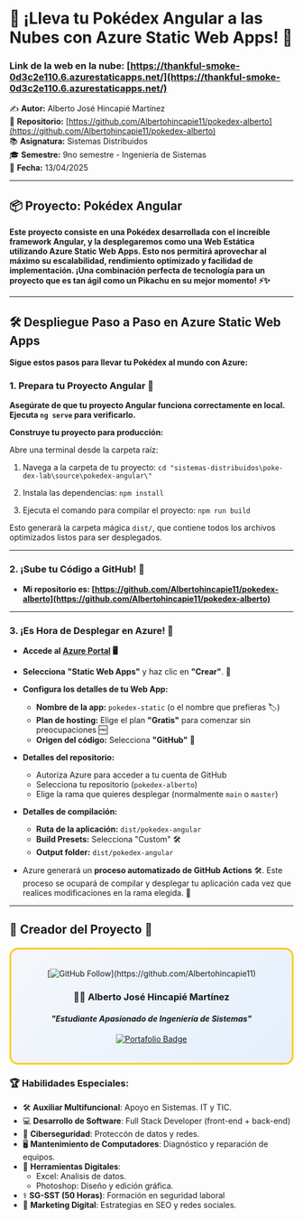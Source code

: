 # 🌟 ¡Lleva tu Pokédex Angular a las Nubes con Azure Static Web Apps! 🌈

### Link de la web en la nube: [https://thankful-smoke-0d3c2e110.6.azurestaticapps.net/](https://thankful-smoke-0d3c2e110.6.azurestaticapps.net/)

✍️ **Autor:** Alberto José Hincapié Martínez   
📂 **Repositorio:** [https://github.com/Albertohincapie11/pokedex-alberto](https://github.com/Albertohincapie11/pokedex-alberto)   
📚 **Asignatura:** Sistemas Distribuidos   
🎓 **Semestre:** 9no semestre - Ingeniería de Sistemas   
📅 **Fecha:** 13/04/2025 

---

## 📦 Proyecto: Pokédex Angular

**Este proyecto consiste en una Pokédex desarrollada con el increíble framework Angular, y la desplegaremos como una Web Estática utilizando Azure Static Web Apps. Esto nos permitirá aprovechar al máximo su escalabilidad, rendimiento optimizado y facilidad de implementación. ¡Una combinación perfecta de tecnología para un proyecto que es tan ágil como un Pikachu en su mejor momento! ⚡️✨**

---

## 🛠️ Despliegue Paso a Paso en Azure Static Web Apps

**Sigue estos pasos para llevar tu Pokédex al mundo con Azure:**

### 1. Prepara tu Proyecto Angular 💪

**Asegúrate de que tu proyecto Angular funciona correctamente en local. Ejecuta `ng serve` para verificarlo.**

**Construye tu proyecto para producción:**

Abre una terminal desde la carpeta raíz:

1. Navega a la carpeta de tu proyecto:
   `cd "sistemas-distribuidos\poke-dex-lab\source\pokedex-angular\"`

2. Instala las dependencias:
   `npm install`

3. Ejecuta el comando para compilar el proyecto:
   `npm run build`

Esto generará la carpeta mágica `dist/`, que contiene todos los archivos optimizados listos para ser desplegados.

***

### 2. ¡Sube tu Código a GitHub! 📂

* **Mi repositorio es: [https://github.com/Albertohincapie11/pokedex-alberto](https://github.com/Albertohincapie11/pokedex-alberto)**

***

### 3. ¡Es Hora de Desplegar en Azure! 🚀
* **Accede al [Azure Portal](https://portal.azure.com) 🖥️**

* **Selecciona** **"Static Web Apps"** y haz clic en **"Crear"**. 🔨

* **Configura los detalles de tu Web App:**
    * **Nombre de la app:** `pokedex-static` (o el nombre que prefieras 🏷️)
    * **Plan de hosting:** Elige el plan **"Gratis"** para comenzar sin preocupaciones 🆓
    * **Origen del código:** Selecciona **"GitHub"** 🐙

* **Detalles del repositorio:**
    * Autoriza Azure para acceder a tu cuenta de GitHub
    * Selecciona tu repositorio (`pokedex-alberto`)
    * Elige la rama que quieres desplegar (normalmente `main` o `master`)

* **Detalles de compilación:**
    * **Ruta de la aplicación:** `dist/pokedex-angular`
    * **Build Presets:** Selecciona "Custom" 🛠️
    * **Output folder:** `dist/pokedex-angular`

* Azure generará un **proceso automatizado de GitHub Actions** 🛠️. Este proceso se ocupará de compilar y desplegar tu aplicación cada vez que realices modificaciones en la rama elegida. 🚀

***

## 🌟 **Creador del Proyecto** 🙌

<div align="center" style="border: 3px solid #ffcb05; border-radius: 15px; padding: 20px; background: linear-gradient(135deg, #f5f7fa 0%, #e4f0fc 100%); margin: 20px 0;">

[![GitHub Follow](https://img.shields.io/github/followers/Albertohincapie11?style=social&label=Síguelo%20en%20GitHub!)](https://github.com/Albertohincapie11)

### 🧙‍♂️ **Alberto José Hincapié Martínez**  
#### *"Estudiante Apasionado de Ingeniería de Sistemas"*  

[![Portafolio Badge](https://img.shields.io/badge/🎮_Mi_Universo_Digital-GitHub-181717?style=for-the-badge&logo=github)](https://github.com/Albertohincapie11)

</div>

### 🏆 Habilidades Especiales:
- 🛠️ **Auxiliar Multifuncional**: Apoyo en Sistemas. IT y TIC.
- 💻 **Desarrollo de Software**: Full Stack Developer (front-end + back-end)
- 🔐 **Ciberseguridad**: Proteccón de datos y redes.
- 🖥️ **Mantenimiento de Computadores**: Diagnóstico y reparación de equipos.
- 🎨 **Herramientas Digitales**: 
  - Excel: Analisis de datos.
  - Photoshop: Diseño y edición gráfica.
- ⚕️ **SG-SST (50 Horas)**: Formación en seguridad laboral
- 📢 **Marketing Digital**: Estrategias en SEO y redes sociales.
